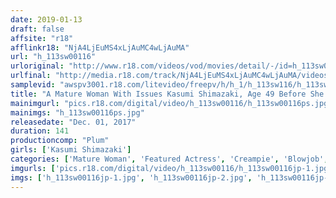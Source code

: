 ```yaml
---
date: 2019-01-13
draft: false
affsite: "r18"
afflinkr18: "NjA4LjEuMS4xLjAuMC4wLjAuMA"
url: "h_113sw00116"
urloriginal: "http://www.r18.com/videos/vod/movies/detail/-/id=h_113sw00116"
urlfinal: "http://media.r18.com/track/NjA4LjEuMS4xLjAuMC4wLjAuMA/videos/vod/movies/detail/-/id=h_113sw00116"
samplevid: "awspv3001.r18.com/litevideo/freepv/h/h_1/h_113sw116/h_113sw116_dmb_w.mp4"
title: "A Mature Woman With Issues Kasumi Shimazaki, Age 49 Before She Hits Her Fifties, She Wants One More Shot Of Cock! Creampie Sex With A Forty-Something Pussy"
mainimgurl: "pics.r18.com/digital/video/h_113sw00116/h_113sw00116ps.jpg"
mainimgs: "h_113sw00116ps.jpg"
releasedate: "Dec. 01, 2017"
duration: 141
productioncomp: "Plum"
girls: ['Kasumi Shimazaki']
categories: ['Mature Woman', 'Featured Actress', 'Creampie', 'Blowjob', 'Urination', 'Sex Toys', 'Hi-Def']
imgurls: ['pics.r18.com/digital/video/h_113sw00116/h_113sw00116jp-1.jpg', 'pics.r18.com/digital/video/h_113sw00116/h_113sw00116jp-2.jpg', 'pics.r18.com/digital/video/h_113sw00116/h_113sw00116jp-3.jpg', 'pics.r18.com/digital/video/h_113sw00116/h_113sw00116jp-4.jpg', 'pics.r18.com/digital/video/h_113sw00116/h_113sw00116jp-5.jpg', 'pics.r18.com/digital/video/h_113sw00116/h_113sw00116jp-6.jpg', 'pics.r18.com/digital/video/h_113sw00116/h_113sw00116jp-7.jpg', 'pics.r18.com/digital/video/h_113sw00116/h_113sw00116jp-8.jpg', 'pics.r18.com/digital/video/h_113sw00116/h_113sw00116jp-9.jpg', 'pics.r18.com/digital/video/h_113sw00116/h_113sw00116jp-10.jpg', 'pics.r18.com/digital/video/h_113sw00116/h_113sw00116jp-11.jpg', 'pics.r18.com/digital/video/h_113sw00116/h_113sw00116jp-12.jpg', 'pics.r18.com/digital/video/h_113sw00116/h_113sw00116jp-13.jpg', 'pics.r18.com/digital/video/h_113sw00116/h_113sw00116jp-14.jpg', 'pics.r18.com/digital/video/h_113sw00116/h_113sw00116jp-15.jpg', 'pics.r18.com/digital/video/h_113sw00116/h_113sw00116jp-16.jpg', 'pics.r18.com/digital/video/h_113sw00116/h_113sw00116jp-17.jpg', 'pics.r18.com/digital/video/h_113sw00116/h_113sw00116jp-18.jpg', 'pics.r18.com/digital/video/h_113sw00116/h_113sw00116jp-19.jpg', 'pics.r18.com/digital/video/h_113sw00116/h_113sw00116jp-20.jpg']
imgs: ['h_113sw00116jp-1.jpg', 'h_113sw00116jp-2.jpg', 'h_113sw00116jp-3.jpg', 'h_113sw00116jp-4.jpg', 'h_113sw00116jp-5.jpg', 'h_113sw00116jp-6.jpg', 'h_113sw00116jp-7.jpg', 'h_113sw00116jp-8.jpg', 'h_113sw00116jp-9.jpg', 'h_113sw00116jp-10.jpg', 'h_113sw00116jp-11.jpg', 'h_113sw00116jp-12.jpg', 'h_113sw00116jp-13.jpg', 'h_113sw00116jp-14.jpg', 'h_113sw00116jp-15.jpg', 'h_113sw00116jp-16.jpg', 'h_113sw00116jp-17.jpg', 'h_113sw00116jp-18.jpg', 'h_113sw00116jp-19.jpg', 'h_113sw00116jp-20.jpg']
---
```

